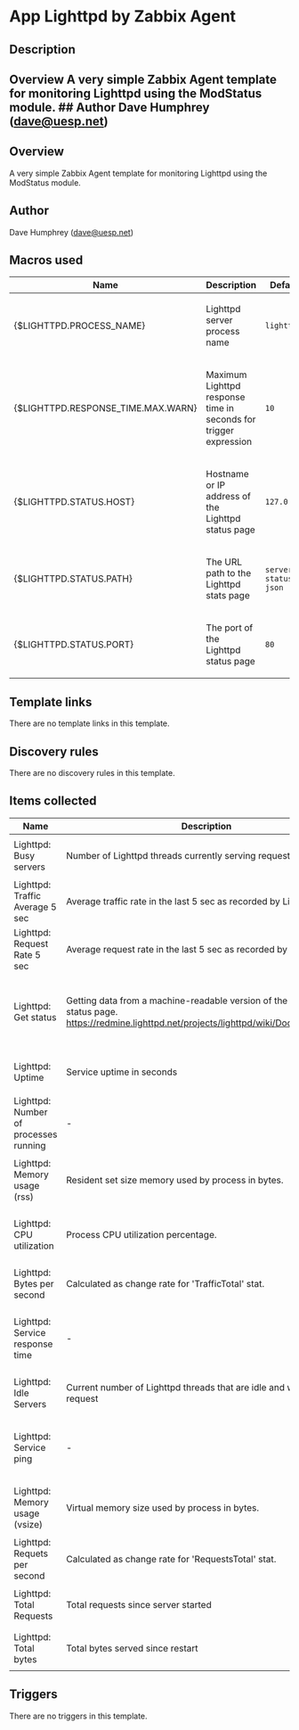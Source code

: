 # App Lighttpd by Zabbix Agent

## Description

## Overview A very simple Zabbix Agent template for monitoring Lighttpd using the ModStatus module. ## Author Dave Humphrey (dave@uesp.net) 

## Overview

A very simple Zabbix Agent template for monitoring Lighttpd using the ModStatus module.



## Author

Dave Humphrey (dave@uesp.net)

## Macros used

|Name|Description|Default|Type|
|----|-----------|-------|----|
|{$LIGHTTPD.PROCESS_NAME}|<p>Lighttpd server process name</p>|`lighttpd`|Text macro|
|{$LIGHTTPD.RESPONSE_TIME.MAX.WARN}|<p>Maximum Lighttpd response time in seconds for trigger expression</p>|`10`|Text macro|
|{$LIGHTTPD.STATUS.HOST}|<p>Hostname or IP address of the Lighttpd status page</p>|`127.0.0.1`|Text macro|
|{$LIGHTTPD.STATUS.PATH}|<p>The URL path to the Lighttpd stats page</p>|`server-status?json`|Text macro|
|{$LIGHTTPD.STATUS.PORT}|<p>The port of the Lighttpd status page</p>|`80`|Text macro|
## Template links

There are no template links in this template.

## Discovery rules

There are no discovery rules in this template.

## Items collected

|Name|Description|Type|Key and additional info|
|----|-----------|----|----|
|Lighttpd: Busy servers|<p>Number of Lighttpd threads currently serving requests.</p>|`Dependent item`|lighttpd.servers.busy<p>Update: 0</p>|
|Lighttpd: Traffic Average 5 sec|<p>Average traffic rate in the last 5 sec as recorded by Lighttpd.</p>|`Dependent item`|lighttpd.traffic.average5s<p>Update: 0</p>|
|Lighttpd: Request Rate 5 sec|<p>Average request rate in the last 5 sec as recorded by Lighttpd.</p>|`Dependent item`|lighttpd.requests.average5s<p>Update: 0</p>|
|Lighttpd: Get status|<p>Getting data from a machine-readable version of the Lighttpd status page. https://redmine.lighttpd.net/projects/lighttpd/wiki/Docs_ModStatus</p>|`Zabbix agent`|web.page.get["{$LIGHTTPD.STATUS.HOST}","{$LIGHTTPD.STATUS.PATH}","{$LIGHTTPD.STATUS.PORT}"]<p>Update: 1m</p>|
|Lighttpd: Uptime|<p>Service uptime in seconds</p>|`Dependent item`|lighttpd.uptime<p>Update: 0</p>|
|Lighttpd: Number of processes running|<p>-</p>|`Zabbix agent`|proc.num["{$LIGHTTPD.PROCESS_NAME}"]<p>Update: 1m</p>|
|Lighttpd: Memory usage (rss)|<p>Resident set size memory used by process in bytes.</p>|`Zabbix agent`|proc.mem["{$LIGHTTPD.PROCESS_NAME}",,,,rss]<p>Update: 1m</p>|
|Lighttpd: CPU utilization|<p>Process CPU utilization percentage.</p>|`Zabbix agent`|proc.cpu.util["{$LIGHTTPD.PROCESS_NAME}"]<p>Update: 1m</p>|
|Lighttpd: Bytes per second|<p>Calculated as change rate for 'TrafficTotal' stat.</p>|`Dependent item`|lighttpd.bytes.rate<p>Update: 0</p>|
|Lighttpd: Service response time|<p>-</p>|`Zabbix agent`|net.tcp.service.perf[http,"{$LIGHTTPD.STATUS.HOST}","{$LIGHTTPD.STATUS.PORT}"]<p>Update: 1m</p>|
|Lighttpd: Idle Servers|<p>Current number of Lighttpd threads that are idle and waiting for a request</p>|`Dependent item`|lighttpd.servers.idle<p>Update: 0</p>|
|Lighttpd: Service ping|<p>-</p>|`Zabbix agent`|net.tcp.service[http,"{$LIGHTTPD.STATUS.HOST}","{$LIGHTTPD.STATUS.PORT}"]<p>Update: 1m</p>|
|Lighttpd: Memory usage (vsize)|<p>Virtual memory size used by process in bytes.</p>|`Zabbix agent`|proc.mem["{$LIGHTTPD.PROCESS_NAME}",,,,vsize]<p>Update: 1m</p>|
|Lighttpd: Requets per second|<p>Calculated as change rate for 'RequestsTotal' stat.</p>|`Dependent item`|lighttpd.requests.rate<p>Update: 0</p>|
|Lighttpd: Total Requests|<p>Total requests since server started</p>|`Dependent item`|lighttpd.requests.total<p>Update: 0</p>|
|Lighttpd: Total bytes|<p>Total bytes served since restart</p>|`Dependent item`|lighttpd.bytes<p>Update: 0</p>|
## Triggers

There are no triggers in this template.

